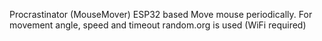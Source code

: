 Procrastinator (MouseMover) ESP32 based
Move mouse periodically.
For movement angle, speed and timeout random.org is used (WiFi required)